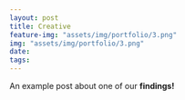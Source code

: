 ```yaml
---
layout: post
title: Creative
feature-img: "assets/img/portfolio/3.png"
img: "assets/img/portfolio/3.png"
date: 
tags: 
---
```


An example post about one of our **findings!**
